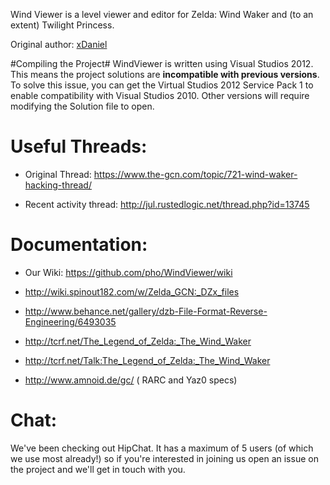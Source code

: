 Wind Viewer is a level viewer and editor for Zelda: Wind Waker and (to an extent) Twilight Princess.

Original author: [xDaniel](http://magicstone.de/dzd/)

#Compiling the Project#
WindViewer is written using Visual Studios 2012. This means the project solutions are **incompatible with previous versions**. To solve this issue, you can get the Virtual Studios 2012 Service Pack 1 to enable compatibility with Visual Studios 2010. Other versions will require modifying the Solution file to open. 


# Useful Threads: #

* Original Thread: https://www.the-gcn.com/topic/721-wind-waker-hacking-thread/

* Recent activity thread: http://jul.rustedlogic.net/thread.php?id=13745

# Documentation: #

  * Our Wiki: https://github.com/pho/WindViewer/wiki
  
  * http://wiki.spinout182.com/w/Zelda_GCN:_DZx_files
    
  * http://www.behance.net/gallery/dzb-File-Format-Reverse-Engineering/6493035

  * http://tcrf.net/The_Legend_of_Zelda:_The_Wind_Waker

  * http://tcrf.net/Talk:The_Legend_of_Zelda:_The_Wind_Waker
  
  * http://www.amnoid.de/gc/ ( RARC and Yaz0 specs) 
 
# Chat: #
  
  We've been checking out HipChat. It has a maximum of 5 users (of which we use most already!) so if you're interested in joining us open an issue on the project and we'll get in touch with you.
